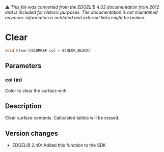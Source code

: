 :warning: _This file was converted from the EDGELIB 4.02 documentation from 2012 and is included for historic purposes. The documentation is not maintained anymore: information is outdated and external links might be broken._

# Clear


```c++
void Clear(COLORREF col = ECOLOR_BLACK)
```

## Parameters
### col (in)
Color to clear the surface with.

## Description
Clear surface contents. Calculated tables will be erased.

## Version changes
- EDGELIB 2.40: Added this function to the SDK

